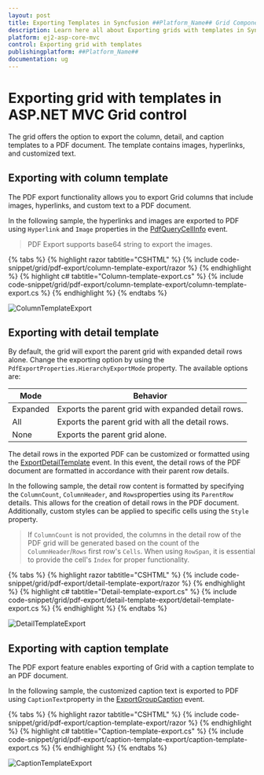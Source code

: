 ```yaml
---
layout: post
title: Exporting Templates in Syncfusion ##Platform_Name## Grid Component
description: Learn here all about Exporting grids with templates in Syncfusion ##Platform_Name## Grid component of Syncfusion Essential JS 2 and more.
platform: ej2-asp-core-mvc
control: Exporting grid with templates
publishingplatform: ##Platform_Name##
documentation: ug
---
```


# Exporting grid with templates in ASP.NET MVC Grid control

The grid offers the option to export the column, detail, and caption templates to a PDF document. The template contains images, hyperlinks, and customized text.

## Exporting with column template

The PDF export functionality allows you to export Grid columns that include images, hyperlinks, and custom text to a PDF document.

In the following sample, the hyperlinks and images are exported to PDF using `Hyperlink` and `Image` properties in the [PdfQueryCellInfo](https://help.syncfusion.com/cr/aspnetmvc-js2/Syncfusion.EJ2.Grids.Grid.html#Syncfusion_EJ2_Grids_Grid_PdfQueryCellInfo) event.

> PDF Export supports base64 string to export the images.

{% tabs %}
{% highlight razor tabtitle="CSHTML" %}
{% include code-snippet/grid/pdf-export/column-template-export/razor %}
{% endhighlight %}
{% highlight c# tabtitle="Column-template-export.cs" %}
{% include code-snippet/grid/pdf-export/column-template-export/column-template-export.cs %}
{% endhighlight %}
{% endtabs %}

![ColumnTemplateExport](../images/colTemp_pdf_expt.gif)

## Exporting with detail template

By default, the grid will export the parent grid with expanded detail rows alone. Change the exporting option by using the `PdfExportProperties.HierarchyExportMode` property. The available options are:

| Mode     | Behavior    |
|----------|-------------|
| Expanded | Exports the parent grid with expanded detail rows. |
| All      | Exports the parent grid with all the detail rows. |
| None     | Exports the parent grid alone. |

The detail rows in the exported PDF can be customized or formatted using the [ExportDetailTemplate](https://help.syncfusion.com/cr/aspnetmvc-js2/Syncfusion.EJ2.Grids.Grid.html#Syncfusion_EJ2_Grids_Grid_ExportDetailTemplate) event. In this event, the detail rows of the PDF document are formatted in accordance with their parent row details.

In the following sample, the detail row content is formatted by specifying the `ColumnCount`, `ColumnHeader`, and `Rows`properties using its `ParentRow` details. This allows for the creation of detail rows in the PDF document. Additionally, custom styles can be applied to specific cells using the `Style` property.

> If `ColumnCount` is not provided, the columns in the detail row of the PDF grid will be generated based on the count of the `ColumnHeader`/`Rows` first row's `Cells`.
> When using `RowSpan`, it is essential to provide the cell's `Index` for proper functionality.

{% tabs %}
{% highlight razor tabtitle="CSHTML" %}
{% include code-snippet/grid/pdf-export/detail-template-export/razor %}
{% endhighlight %}
{% highlight c# tabtitle="Detail-template-export.cs" %}
{% include code-snippet/grid/pdf-export/detail-template-export/detail-template-export.cs %}
{% endhighlight %}
{% endtabs %}

![DetailTemplateExport](../images/detailTemp_pdf_expt.gif)

## Exporting with caption template

The PDF export feature enables exporting of Grid with a caption template to an PDF document.

In the following sample, the customized caption text is exported to PDF using `CaptionText`property in the [ExportGroupCaption](https://help.syncfusion.com/cr/aspnetcore-js2/Syncfusion.EJ2.Grids.Grid.html#Syncfusion_EJ2_Grids_Grid_ExportGroupCaption) event.

{% tabs %}
{% highlight razor tabtitle="CSHTML" %}
{% include code-snippet/grid/pdf-export/caption-template-export/razor %}
{% endhighlight %}
{% highlight c# tabtitle="Caption-template-export.cs" %}
{% include code-snippet/grid/pdf-export/caption-template-export/caption-template-export.cs %}
{% endhighlight %}
{% endtabs %}

![CaptionTemplateExport](../images/captionTemp_pdf_expt.gif)